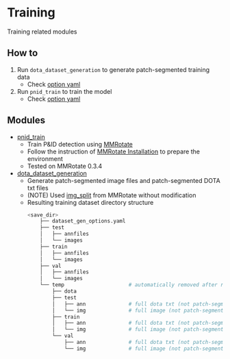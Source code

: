 # Training
Training related modules

## How to 
1. Run `dota_dataset_generation` to generate patch-segmented training data
   * Check [option yaml](../options_example/dota_dataset_generation_example.yaml)
2. Run `pnid_train` to train the model
   * Check [option yaml](../options_example/pnid_train_example.yaml)

## Modules

* [pnid_train](./pnid_train)
  * Train P&ID detection using [MMRotate](../mmrotate)
  * Follow the instruction of [MMRotate Installation](https://github.com/open-mmlab/mmrotate?tab=readme-ov-file#installation) to prepare the environment
  * Tested on MMRotate 0.3.4
* [dota_dataset_generation](./dota_dataset_generation)
  * Generate patch-segmented image files and patch-segmented DOTA txt files
  * (NOTE) Used [img_split](./dota_dataset_generation/external/img_split.py) from MMRotate without modification
  * Resulting training dataset directory structure
    ```bash 
    <save_dir>
        ├── dataset_gen_options.yaml
        ├── test
        │   ├── annfiles
        │   └── images
        ├── train
        │   ├── annfiles
        │   └── images
        ├── val
        │   ├── annfiles
        │   └── images
        └── temp                     # automatically removed after running if remove-tmp-files is true
            ├── dota
            ├── test
            │   ├── ann              # full dota txt (not patch-segmented)
            │   └── img              # full image (not patch-segmented)
            ├── train
            │   ├── ann              # full dota txt (not patch-segmented)
            │   └── img              # full image (not patch-segmented)
            └── val
                ├── ann              # full dota txt (not patch-segmented)
                └── img              # full image (not patch-segmented)
    ```
